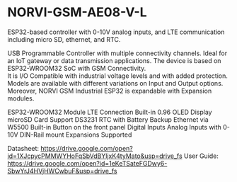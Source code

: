 # NORVI-GSM-AE08-V-L
 ESP32-based controller with 0-10V analog inputs, and LTE communication including micro SD, ethernet, and RTC. 

USB Programmable Controller with multiple connectivity channels. 
Ideal for an IoT gateway or data transmission applications. 
The device is based on ESP32-WROOM32 SoC with GSM Connectivity.  
It is I/O Compatible with industrial voltage levels and with added protection. 
Models are available with different variations on Input and Output options. 
Moreover, NORVI GSM Industrial ESP32 is expandable with Expansion modules. 

ESP32-WROOM32 Module
LTE Connection
Built-in 0.96 OLED Display
microSD Card Support
DS3231 RTC with Battery Backup
Ethernet via W5500
Built-in Button on the front panel
Digital Inputs
Analog Inputs with 0-10V
DIN-Rail mount
Expansions Supported

Datasheet:   https://drive.google.com/open?id=1XJcpycPMMWYHoFqSbVdBYljxK4tyMato&usp=drive_fs
User Guide:  https://drive.google.com/open?id=1eKeTSateFGDwy6-SbwYrJ4HVjHWCwbuF&usp=drive_fs
